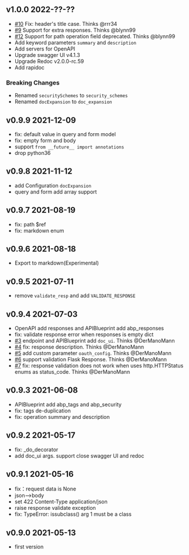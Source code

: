 ## v1.0.0 2022-??-??

- [#10](https://github.com/luolingchun/flask-openapi3/issues/10) Fix: header's title case. Thinks @rrr34
- [#9](https://github.com/luolingchun/flask-openapi3/issues/9) Support for extra responses. Thinks @blynn99
- [#12](https://github.com/luolingchun/flask-openapi3/pull/12) Support for path operation field deprecated. Thinks
  @blynn99
- Add keyword parameters `summary` and `description`
- Add servers for OpenAPI
- Upgrade swagger UI v4.1.3
- Upgrade Redoc v2.0.0-rc.59
- Add rapidoc

### Breaking Changes

- Renamed `securitySchemes` to `security_schemes`
- Renamed `docExpansion` to `doc_expansion`

## v0.9.9 2021-12-09

- fix: default value in query and form model
- fix: empty form and body
- support `from __future__ import annotations`
- drop python36

## v0.9.8 2021-11-12

- add Configuration `docExpansion`
- query and form add array support

## v0.9.7 2021-08-19

- fix: path $ref
- fix: markdown enum

## v0.9.6 2021-08-18

- Export to markdown(Experimental)

## v0.9.5 2021-07-11

- remove `validate_resp` and add `VALIDATE_RESPONSE`

## v0.9.4 2021-07-03

- OpenAPI add responses and APIBlueprint add abp_responses
- fix: validate response error when responses is empty dict
- [#3](https://github.com/luolingchun/flask-openapi3/issues/3) endpoint and APIBlueprint add `doc_ui`. Thinks
  @DerManoMann
- [#4](https://github.com/luolingchun/flask-openapi3/issues/4) fix: response description. Thinks @DerManoMann
- [#5](https://github.com/luolingchun/flask-openapi3/issues/5) add custom parameter `oauth_config`. Thinks @DerManoMann
- [#6](https://github.com/luolingchun/flask-openapi3/issues/6) support validation Flask Response. Thinks @DerManoMann
- [#7](https://github.com/luolingchun/flask-openapi3/issues/7) fix: response validation does not work when uses
  http.HTTPStatus enums as status_code. Thinks @DerManoMann

## v0.9.3 2021-06-08

- APIBlueprint add abp_tags and abp_security
- fix: tags de-duplication
- fix: operation summary and description

## v0.9.2 2021-05-17

- fix: _do_decorator
- add doc_ui args. support close swagger UI and redoc

## v0.9.1 2021-05-16

- fix：request data is None
- json-->body
- set 422 Content-Type application/json
- raise response validate exception
- fix: TypeError: issubclass() arg 1 must be a class

## v0.9.0 2021-05-13

- first version
